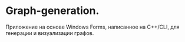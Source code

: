 # Graph-generation.
Приложение на основе Windows Forms, написанное на C++/CLI, для генерации и визуализации графов.
